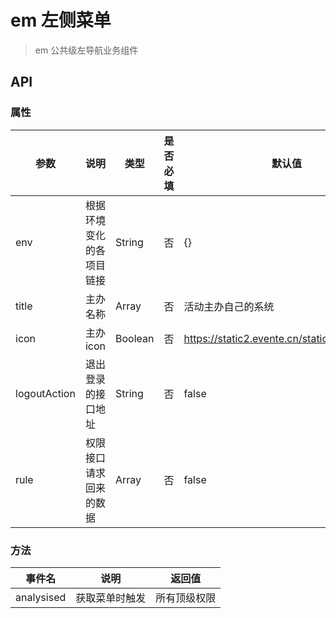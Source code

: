 # em 左侧菜单
> em 公共级左导航业务组件

<w-menu :env="env" :rule="menuTestRule" class="demo" active="home" logoutAction="https://www.easy-mock.com/mock/5ab386ecca15e11ded65b593/chinese/getLoginOutCallBackUrl"></w-menu>

## API

### 属性

|参数|说明|类型|是否必填|默认值|
|---|----|---|-------|-----|
|env|根据环境变化的各项目链接|String|否|{}|
|title|主办名称|Array|否|活动主办自己的系统|
|icon|主办icon|Boolean|否|https://static2.evente.cn/static/img/icon.jpg|
|logoutAction|退出登录的接口地址|String|否|false|
|rule|权限接口请求回来的数据|Array|否|false|

### 方法

|事件名|说明|返回值|
|---|------|-----|
|analysised|获取菜单时触发|所有顶级权限|

<script>
import WMenu from '../emmenu/core/menu/Menu';
//  权限测试数据
import menuTestRule from './menudata';
//  环境地址配置
import envConf from './env';

export default {
  data() {
    return {
      env: envConf.production,
      menuTestRule,
    };
  },
  components: {
    WMenu,
  },
  methods: {
    getAllData(val){
      console.log('获取所有的值',val)
    }
  },
}
</script>

<style lang="scss">
@import '../emmenu/assets/css/menu.scss';

.demo {
  position: relative;
  height: 657px;
}

.page {
  position: relative;
  z-index: 9999;
  padding-left: 0;
  margin-left: 20rem;
}
</style>
